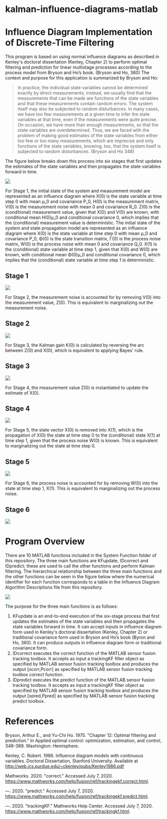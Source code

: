 # kalman-influence-diagrams-matlab
# Influence Diagram Implementation of Discrete-Time Filtering
This program is based on using normal influence diagrams as described in Kenley's doctoral dissertation (Kenley, Chapter 2) to perform optimal filtering and prediction for linear multistage processes according to the process model from Bryson and Ho’s book. (Bryson and Ho, 360)  The context and purpose for this application is summarized by Bryson and Ho:

> In practice, the individual state variables cannot be determined exactly by direct measurements; instead, we usually find that the measurements that can be made are functions of
> the state variables and that these measurements contain random errors. The system itself may also be subjected to random disturbances. In many cases, we have too few
> measurements at a given time to infer the state variables at that time, even if the measurements were quite precise. On occasion, we have more than enough measurements, so that
> the state variables are overdetermined. Thus, we are faced with the problem of making good estimates of the state variables from either too few or too many measurements, which
> are imprecise and only functions of the state variables, knowing, too, that the system itself is subjected to random disturbances. (Bryson and Ho 348)

The figure below breaks down this process into six stages that first updates the estimates of the state variables and then propagates the state variables forward in time.

![](README/StepTree.jpg)

For Stage 1, the initial state of the system and measurement model are represented as an influence diagram where X(0) is the state variable at time step 0 with mean μ_0 and covariance P_0, H(0) is the measurement matrix, V(0) is the measurement noise with mean 0 and covariance R_0. Z(0) is the (conditional) measurement value, given that X(0) and V(0) are known, with conditional mean H(0)μ_0 and conditional covariance 0, which implies that the (conditional) measurement value is deterministic.
The initial state of the system and state propagation model are represented as an influence diagram where X(0) is the state variable at time step 0 with mean μ_0 and covariance P_0, Φ(0) is the state transition matrix, Γ(0) is the process noise matrix, W(0) is the process noise with mean 0 and covariance Q_0. X(1) is the (conditional) state variable at time step 1, given that X(0) and W(0) are known, with conditional mean Φ(0)μ_0 and conditional covariance 0, which implies that the (conditional) state variable at time step 1 is deterministic.

## Stage 1
![](README/Step1.jpg)

For Stage 2, the measurement noise is accounted for by removing V(0) into the measurement value, Z(0). This is equivalent to marginalizing out the measurement noise.

## Stage 2
![](README/Step2.jpg)

For Stage 3, the Kalman gain K(0) is calculated by reversing the arc between Z(0) and X(0), which is equivalent to applying Bayes' rule.

## Stage 3
![](README/Step3.jpg)

For Stage 4, the measurement value Z(0) is instantiated to update the estimate of X(0).

## Stage 4
![](README/Step4.jpg)

For Stage 5, the state vector X(0) is removed into X(1), which is the propagation of X(0) the state at time step 0 to the (conditional) state X(1) at time step 1, given that the process noise W(0) is known. This is equivalent to marginalizing out the state at time step 0.

## Stage 5
![](README/Step5.jpg)

For Stage 6, the process noise is accounted for by removing W(0) into the state at time step 1, X(1). This is equivalent to marginalizing out the process noise.

## Stage 6
![](README/Step6.jpg)

# Program Overview
There are 10 MATLAB functions included in the System Function folder of this repository. The three main functions are KFupdate, IDcorrect and IDpredict; these are used to call the other functions and perform Kalman filtering. The hierarchical relationship between the three main functions and the other functions can be seen in the figure below where the numerical identifier for each function corresponds to a table in the Influence Diagram Algorithm Descriptions file from this repository. 

![](README/FunctionTree.jpg)

The purpose for the three main functions is as follows:
1.	KFupdate is an end-to-end execution of the six-stage process that first updates the estimates of the state variables and then propagates the state variables forward in time. It can accept inputs in influence diagram form used in Kenley's doctoral dissertation (Kenley, Chapter 2) or traditional covariance form used in Bryson and Ho’s book (Byron and Ho, 360). It can produce outputs in influence diagram form or traditional covariance form.
2.	IDcorrect executes the correct function of the MATLAB sensor fusion tracking toolbox. It accepts as input a trackingKF filter object as specified by MATLAB sensor fusion tracking toolbox and produces the output [xcorr,Pcorr] as specified by MATLAB sensor fusion tracking toolbox correct function.
3.	IDpredict executes the predict function of the MATLAB sensor fusion tracking toolbox. It accepts as input a trackingKF filter object as specified by MATLAB sensor fusion tracking toolbox and produces the output [xpred,Ppred] as specified by MATLAB sensor fusion tracking predict toolbox.

# References
Bryson, Arthur E., and Yu-Chi Ho. 1975. "Chapter 12: Optimal filtering and prediction." In Applied optimal control: optimization, estimation, and control, 348-389. Washington: Hemisphere.

Kenley, C. Robert. 1986. Influence diagram models with continuous variables. Doctoral Dissertation, Stanford University. Available at http://web.ics.purdue.edu/~ckenley/pubs/Kenley1986.pdf

Mathworks. 2020. "correct." Accessed July 7, 2020. https://www.mathworks.com/help/fusion/ref/trackingekf.correct.html.

—. 2020. "predict." Accessed July 7, 2020. https://www.mathworks.com/help/fusion/ref/trackingekf.predict.html.

—. 2020. "trackingKF." Mathworks Help Center. Accessed July 7, 2020. https://www.mathworks.com/help/fusion/ref/trackingkf.html.



